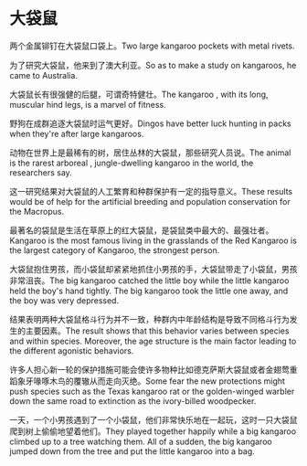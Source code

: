# 大袋鼠

<p><span class="chinese">两个金属铆钉在大袋鼠口袋上。</span><span class="english">Two large kangaroo pockets with metal rivets.</span></p>

<p><span class="chinese">为了研究大袋鼠，他来到了澳大利亚。</span><span class="english">So as to make a study on kangaroos, he came to Australia.</span></p>

<p><span class="chinese">大袋鼠长有很强健的后腿，可谓奇特健壮。</span><span class="english">The kangaroo , with its long, muscular hind legs, is a marvel of fitness.</span></p>

<p><span class="chinese">野狗在成群追逐大袋鼠时运气更好。</span><span class="english">Dingos have better luck hunting in packs when they're after large kangaroos.</span></p>

<p><span class="chinese">动物在世界上是最稀有的树，居住丛林的大袋鼠，那些研究人员说。</span><span class="english">The animal is the rarest arboreal , jungle-dwelling kangaroo in the world, the researchers say.</span></p>

<p><span class="chinese">这一研究结果对大袋鼠的人工繁育和种群保护有一定的指导意义。</span><span class="english">These results would be of help for the artificial breeding and population conservation for the Macropus.</span></p>

<p><span class="chinese">最著名的袋鼠是生活在草原上的红大袋鼠，是袋鼠类中最大的、最强壮者。</span><span class="english">Kangaroo is the most famous living in the grasslands of the Red Kangaroo is the largest category of Kangaroo, the strongest person.</span></p>

<p><span class="chinese">大袋鼠抱住男孩，而小袋鼠却紧紧地抓住小男孩的手，大袋鼠带走了小袋鼠，男孩非常沮丧。</span><span class="english">The big kangaroo catched the little boy while the little kangaroo held the boy's hand tightly. The big kangaroo took the little one away, and the boy was very depressed.</span></p>

<p><span class="chinese">结果表明两种大袋鼠格斗行为并不一致，种群内中年龄结构是导致不同格斗行为发生的主要因素。</span><span class="english">The result shows that this behavior varies between species and within species. Moreover, the age structure is the main factor leading to the different agonistic behaviors.</span></p>

<p><span class="chinese">许多人担心新一轮的保护措施可能会使许多物种比如德克萨斯大袋鼠或者金翅莺重蹈象牙喙啄木鸟的覆辙从而走向灭绝。</span><span class="english">Some fear the new protections might push species such as the Texas kangaroo rat or the golden-winged warbler down the same road to extinction as the ivory-billed woodpecker.</span></p>

<p><span class="chinese">一天，一个小男孩遇到了一个小袋鼠，他们非常快乐地在一起玩，这时一只大袋鼠爬到树上偷偷地望着他们。</span><span class="english">They played together happily while a big kangaroo climbed up to a tree watching them. All of a sudden, the big kangaroo jumped down from the tree and put the little kangaroo into a bag.</span></p>

